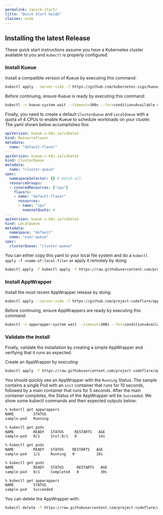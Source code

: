 ```yaml
---
permalink: /quick-start/
title: "Quick Start Guide"
classes: wide
---
```


## Installing the latest Release

These quick start instructions assume you have a Kubernetes cluster
available to you and `kubectl` is properly configured.

### Install Kueue

Install a compatible version of Kueue by executing this command:
```sh
kubectl apply --server-side -f https://github.com/kubernetes-sigs/kueue/releases/download/{{ site.kueue_version }}/manifests.yaml
```

Before continuing, ensure Kueue is ready by executing this command:
```sh
kubectl -n kueue-system wait --timeout=300s --for=condition=Available deployments --all
```

Finally, you need to create a default `ClusterQueue` and `LocalQueue`
with a quota of 4 CPUs to enable Kueue to schedule workloads on your cluster.
The yaml shown below accomplishes this:
```yaml
apiVersion: kueue.x-k8s.io/v1beta1
kind: ResourceFlavor
metadata:
  name: "default-flavor"
---
apiVersion: kueue.x-k8s.io/v1beta1
kind: ClusterQueue
metadata:
  name: "cluster-queue"
spec:
  namespaceSelector: {} # match all.
  resourceGroups:
  - coveredResources: ["cpu"]
    flavors:
    - name: "default-flavor"
      resources:
      - name: "cpu"
        nominalQuota: 4
---
apiVersion: kueue.x-k8s.io/v1beta1
kind: LocalQueue
metadata:
  namespace: "default"
  name: "user-queue"
spec:
  clusterQueue: "cluster-queue"
```

You can either copy this yaml to your local file system and do a `kubectl apply -f <name-of-local-file>`
or apply it remotely by doing
```sh
kubectl apply -f kubectl apply -f https://raw.githubusercontent.com/project-codeflare/appwrapper/main/hack/default-queues.yaml
```

### Install AppWrapper

Install the most recent AppWrapper release by doing:
```sh
kubectl apply --server-side -f https://github.com/project-codeflare/appwrapper/releases/download/{{ site.appwrapper_version }}/install.yaml
```

Before continuing, ensure AppWrappers are ready by executing this command:
```sh
kubectl -n appwrapper-system wait --timeout=300s --for=condition=Available deployments --all
```

### Validate the Install

Finally, validate the installation by creating a simple AppWrapper and verifying that it runs
as expected.

Create an AppWrapper by executing
```sh
kubectl apply -f https://raw.githubusercontent.com/project-codeflare/appwrapper/{{ site.appwrapper_version }}/samples/wrapped-pod.yaml
```

You should quickly see an AppWrapper with the `Running` Status.
The sample contains a single Pod with an `init` container that runs for 10 seconds,
followed by a main container that runs for 5 seconds. After the main container completes,
the Status of the AppWrapper will be `Succeeded`. We show some kubectl commands and
their expected outputs below:
```sh
% kubectl get appwrappers
NAME         STATUS
sample-pod   Running

% kubectl get pods
NAME         READY   STATUS     RESTARTS   AGE
sample-pod   0/1     Init:0/1   0          14s

% kubectl get pods
NAME         READY   STATUS    RESTARTS   AGE
sample-pod   1/1     Running   0          18s

% kubectl get pods
NAME         READY   STATUS      RESTARTS   AGE
sample-pod   0/1     Completed   0          30s

% kubectl get appwrappers
NAME         STATUS
sample-pod   Succeeded
```

You can delete the AppWrapper with:
```sh
kubectl delete -f https://raw.githubusercontent.com/project-codeflare/appwrapper/{{ site.appwrapper_version }}/samples/wrapped-pod.yaml
```
